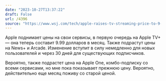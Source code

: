 ```yaml
---
date: "2023-10-27T13:37:22"
draft: False
url: /4396
source: "https://www.wsj.com/tech/apple-raises-tv-streaming-price-to-9-99-9fdf2ffc"
---
```


Apple поднимает цены на свои сервисы, в первую очередь на Apple TV+ — она теперь составит 9.99 долларов в месяц. Также подрастут цены на News+ и Arcade. Изменение вступит в силу немедленно для новых пользователей и через 30 дней для существующих подписчиков.

Вероятно, также подрастет цена на Apple One, комбо-подписку со всеми сервисами, но мне пока показывает прежнюю цену. Вероятно, действительно еще месяц поживу со старой ценой.
